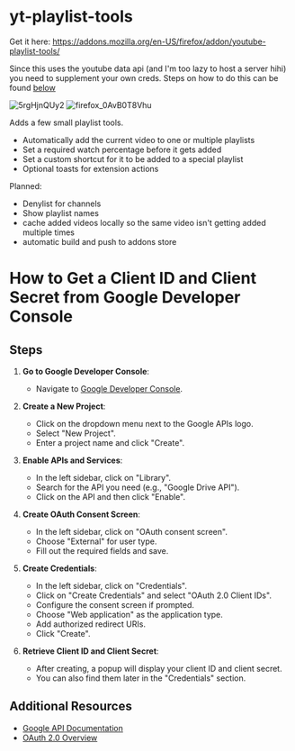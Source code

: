 # yt-playlist-tools

Get it here:
https://addons.mozilla.org/en-US/firefox/addon/youtube-playlist-tools/

Since this uses the youtube data api (and I'm too lazy to host a server hihi) you need to supplement your own creds.
Steps on how to do this can be found [below](#how-to-get-a-client-id-and-client-secret-from-google-developer-console)

![5rgHjnQUy2](https://github.com/Alioun/yt-playlist-tools/assets/14974659/049852da-b7bb-408b-901f-06582aa910cc)
![firefox_0AvB0T8Vhu](https://github.com/Alioun/yt-playlist-tools/assets/14974659/ff37dbf7-fa6f-4452-a59a-ba465416ced4)

Adds a few small playlist tools.

- Automatically add the current video to one or multiple playlists
- Set a required watch percentage before it gets added
- Set a custom shortcut for it to be added to a special playlist
- Optional toasts for extension actions

Planned:
- Denylist for channels
- Show playlist names
- cache added videos locally so the same video isn't getting added multiple times 
- automatic build and push to addons store





# How to Get a Client ID and Client Secret from Google Developer Console

## Steps

1. **Go to Google Developer Console**:
   - Navigate to [Google Developer Console](https://console.developers.google.com/).

2. **Create a New Project**:
   - Click on the dropdown menu next to the Google APIs logo.
   - Select "New Project".
   - Enter a project name and click "Create".

3. **Enable APIs and Services**:
   - In the left sidebar, click on "Library".
   - Search for the API you need (e.g., "Google Drive API").
   - Click on the API and then click "Enable".

4. **Create OAuth Consent Screen**:
   - In the left sidebar, click on "OAuth consent screen".
   - Choose "External" for user type.
   - Fill out the required fields and save.

5. **Create Credentials**:
   - In the left sidebar, click on "Credentials".
   - Click on "Create Credentials" and select "OAuth 2.0 Client IDs".
   - Configure the consent screen if prompted.
   - Choose "Web application" as the application type.
   - Add authorized redirect URIs.
   - Click "Create".

6. **Retrieve Client ID and Client Secret**:
   - After creating, a popup will display your client ID and client secret.
   - You can also find them later in the "Credentials" section.

## Additional Resources

- [Google API Documentation](https://developers.google.com/api-client-library)
- [OAuth 2.0 Overview](https://developers.google.com/identity/protocols/oauth2)
